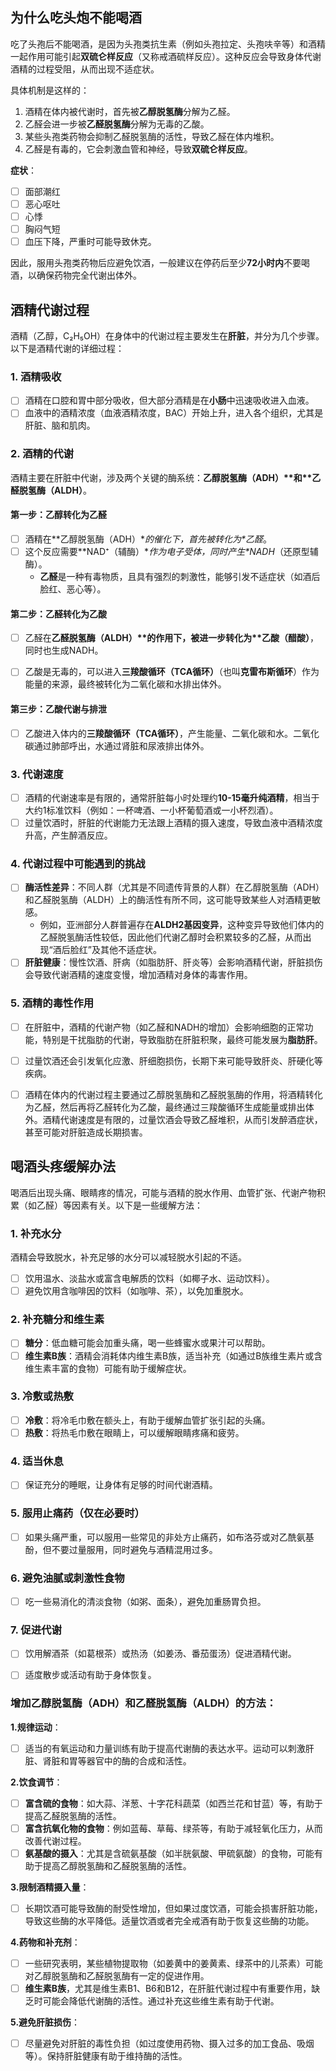 ## 为什么吃头炮不能喝酒

吃了头孢后不能喝酒，是因为头孢类抗生素（例如头孢拉定、头孢呋辛等）和酒精一起作用可能引起**双硫仑样反应**（又称戒酒硫样反应）。这种反应会导致身体代谢酒精的过程受阻，从而出现不适症状。

具体机制是这样的：

1. 酒精在体内被代谢时，首先被**乙醇脱氢酶**分解为乙醛。
2. 乙醛会进一步被**乙醛脱氢酶**分解为无毒的乙酸。
3. 某些头孢类药物会抑制乙醛脱氢酶的活性，导致乙醛在体内堆积。
4. 乙醛是有毒的，它会刺激血管和神经，导致**双硫仑样反应**。

**症状**：

- [ ] 面部潮红
- [ ] 恶心呕吐
- [ ] 心悸
- [ ] 胸闷气短
- [ ] 血压下降，严重时可能导致休克。

因此，服用头孢类药物后应避免饮酒，一般建议在停药后至少**72小时内**不要喝酒，以确保药物完全代谢出体外。

## 酒精代谢过程

酒精（乙醇，C₂H₅OH）在身体中的代谢过程主要发生在**肝脏**，并分为几个步骤。以下是酒精代谢的详细过程：

### **1. 酒精吸收**

- [ ] 酒精在口腔和胃中部分吸收，但大部分酒精是在**小肠**中迅速吸收进入血液。
- [ ] 血液中的酒精浓度（血液酒精浓度，BAC）开始上升，进入各个组织，尤其是肝脏、脑和肌肉。

### **2. 酒精的代谢**

酒精主要在肝脏中代谢，涉及两个关键的酶系统：**乙醇脱氢酶（ADH）\**和\**乙醛脱氢酶（ALDH）**。

#### **第一步：乙醇转化为乙醛**

- [ ] 酒精在**乙醇脱氢酶（ADH）\**的催化下，首先被转化为\**乙醛**。
- [ ] 这个反应需要**NAD⁺（辅酶）\**作为电子受体，同时产生\**NADH**（还原型辅酶）。
  - **乙醛**是一种有毒物质，且具有强烈的刺激性，能够引发不适症状（如酒后脸红、恶心等）。

#### **第二步：乙醛转化为乙酸**

- [ ] 乙醛在**乙醛脱氢酶（ALDH）\**的作用下，被进一步转化为\**乙酸（醋酸）**，同时也生成NADH。

- [ ] 乙酸是无毒的，可以进入**三羧酸循环（TCA循环）**（也叫**克雷布斯循环**）作为能量的来源，最终被转化为二氧化碳和水排出体外。

  

#### **第三步：乙酸代谢与排泄**

- [ ] 乙酸进入体内的**三羧酸循环（TCA循环）**，产生能量、二氧化碳和水。二氧化碳通过肺部呼出，水通过肾脏和尿液排出体外。

### **3. 代谢速度**

- [ ] 酒精的代谢速率是有限的，通常肝脏每小时处理约**10-15毫升纯酒精**，相当于大约1标准饮料（例如：一杯啤酒、一小杯葡萄酒或一小杯烈酒）。
- [ ] 过量饮酒时，肝脏的代谢能力无法跟上酒精的摄入速度，导致血液中酒精浓度升高，产生醉酒反应。

### **4. 代谢过程中可能遇到的挑战**

- [ ] **酶活性差异**：不同人群（尤其是不同遗传背景的人群）在乙醇脱氢酶（ADH）和乙醛脱氢酶（ALDH）上的酶活性有所不同，这可能导致某些人对酒精更敏感。
  - 例如，亚洲部分人群普遍存在**ALDH2基因变异**，这种变异导致他们体内的乙醛脱氢酶活性较低，因此他们代谢乙醇时会积累较多的乙醛，从而出现“酒后脸红”及其他不适症状。
- [ ] **肝脏健康**：慢性饮酒、肝病（如脂肪肝、肝炎等）会影响酒精代谢，肝脏损伤会导致代谢酒精的速度变慢，增加酒精对身体的毒害作用。

### **5. 酒精的毒性作用**

- [ ] 在肝脏中，酒精的代谢产物（如乙醛和NADH的增加）会影响细胞的正常功能，特别是干扰脂肪的代谢，导致脂肪在肝脏积聚，最终可能发展为**脂肪肝**。

- [ ] 过量饮酒还会引发氧化应激、肝细胞损伤，长期下来可能导致肝炎、肝硬化等疾病。

- [ ] 酒精在体内的代谢过程主要通过乙醇脱氢酶和乙醛脱氢酶的作用，将酒精转化为乙醛，然后再将乙醛转化为乙酸，最终通过三羧酸循环生成能量或排出体外。酒精代谢速度是有限的，过量饮酒会导致乙醛堆积，从而引发醉酒症状，甚至可能对肝脏造成长期损害。





## 喝酒头疼缓解办法

喝酒后出现头痛、眼睛疼的情况，可能与酒精的脱水作用、血管扩张、代谢产物积累（如乙醛）等因素有关。以下是一些缓解方法：

### 1. **补充水分**

酒精会导致脱水，补充足够的水分可以减轻脱水引起的不适。

- [ ] 饮用温水、淡盐水或富含电解质的饮料（如椰子水、运动饮料）。
- [ ] 避免饮用含咖啡因的饮料（如咖啡、茶），以免加重脱水。

### 2. **补充糖分和维生素**

- [ ] **糖分**：低血糖可能会加重头痛，喝一些蜂蜜水或果汁可以帮助。
- [ ] **维生素B族**：酒精会消耗体内维生素B族，适当补充（如通过B族维生素片或含维生素丰富的食物）可能有助于缓解症状。

### 3. **冷敷或热敷**

- [ ] **冷敷**：将冷毛巾敷在额头上，有助于缓解血管扩张引起的头痛。
- [ ] **热敷**：将热毛巾敷在眼睛上，可以缓解眼睛疼痛和疲劳。

### 4. **适当休息**

- [ ] 保证充分的睡眠，让身体有足够的时间代谢酒精。

### 5. **服用止痛药（仅在必要时）**

- [ ] 如果头痛严重，可以服用一些常见的非处方止痛药，如布洛芬或对乙酰氨基酚，但不要过量服用，同时避免与酒精混用过多。

### 6. **避免油腻或刺激性食物**

- [ ] 吃一些易消化的清淡食物（如粥、面条），避免加重肠胃负担。

### 7. **促进代谢**

- [ ] 饮用解酒茶（如葛根茶）或热汤（如姜汤、番茄蛋汤）促进酒精代谢。
- [ ] 适度散步或活动有助于身体恢复。





### 增加乙醇脱氢酶（ADH）和乙醛脱氢酶（ALDH）的方法：

**1.规律运动**：

- [ ] 适当的有氧运动和力量训练有助于提高代谢酶的表达水平。运动可以刺激肝脏、肾脏和胃等器官中的酶的合成和活性。

**2.饮食调节**：

- [ ] **富含硫的食物**：如大蒜、洋葱、十字花科蔬菜（如西兰花和甘蓝）等，有助于提高乙醛脱氢酶的活性。
- [ ] **富含抗氧化物的食物**：例如蓝莓、草莓、绿茶等，有助于减轻氧化压力，从而改善代谢过程。
- [ ] **氨基酸的摄入**：尤其是含硫氨基酸（如半胱氨酸、甲硫氨酸）的食物，可能有助于提高乙醇脱氢酶和乙醛脱氢酶的活性。

**3.限制酒精摄入量**：

- [ ] 长期饮酒可能导致酶的耐受性增加，但如果过度饮酒，可能会损害肝脏功能，导致这些酶的水平降低。适量饮酒或者完全戒酒有助于恢复这些酶的功能。

**4.药物和补充剂**：

- [ ] 一些研究表明，某些植物提取物（如姜黄中的姜黄素、绿茶中的儿茶素）可能对乙醇脱氢酶和乙醛脱氢酶有一定的促进作用。
- [ ] **维生素B族**，尤其是维生素B1、B6和B12，在肝脏代谢过程中有重要作用，缺乏时可能会降低代谢酶的活性。通过补充这些维生素有助于代谢。

**5.避免肝脏损伤**：

- [ ] 尽量避免对肝脏的毒性负担（如过度使用药物、摄入过多的加工食品、吸烟等）。保持肝脏健康有助于维持酶的活性。